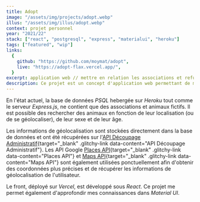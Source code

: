 ```yaml
---
title: Adopt
image: "/assets/img/projects/adopt.webp"
illus: "/assets/img/illus/adopt.webp"
context: projet personnel
year: "2021/22"
stack: ["react", "postgresql", "express", "materialui", "heroku"]
tags: ["featured", "wip"]
links:
  {
    github: "https://github.com/moymat/adopt",
    live: "https://adopt-flax.vercel.app/",
  }
excerpt: application web // mettre en relation les associations et refuges animaliers avec de potentiels adoptants
description: Ce projet est un concept d'application web permettant de mettre plus facilement en relation les associations et refuges animaliers avec de potentiels adoptants.
---
```


En l'état actuel, la base de données _PSQL_ hebergée sur _Heroku_ tout comme le serveur _Express.js_, ne contient que des associations et animaux fictifs. Il est possible des rechercher des animaux en fonction de leur localisation (ou de se géolocaliser), de leur sexe et de leur âge.

Les informations de géolocalisation sont stockées directement dans la base de données et ont été récupérées sur l'<span class="page-link">[API Découpage Administratif](https://geo.api.gouv.fr/decoupage-administratif/communes){target="\_blank" .glitchy-link data-content="API Découpage Administratif"}</span>. Les API Google <span class="page-link">[Places API](https://developers.google.com/maps/documentation/places/web-service/overview){target="\_blank" .glitchy-link data-content="Places API"}</span> et <span class="page-link">[Maps API](https://developers.google.com/maps/documentation/javascript/overview){target="\_blank" .glitchy-link data-content="Maps API"}</span> sont également utilisées ponctuellement afin d'obtenir des coordonnées plus précises et de récupérer les informations de géolocalisation de l'utilisateur.

Le front, déployé sur _Vercel_, est développé sous _React_. Ce projet me permet également d'approfondir mes connaissances dans _Material UI_.

<!--
A l'avenir, le projet permettra:

- Pour les associations:
  - de s'inscrire et de se connecter
  - de créer, mettre à jour et supprimer des fiches d'animaux
  - de connecter leur compte facebook afin de centraliser leur communication sur l'application
  - d'avoir un outil complet de gestion des animaux dont elles s'occupent
- Pour les utilisateurs:
  - de s'inscrire et de se connecter
  - de mettre en favoris des animaux ou des recherches afin de les retrouver plus facilement
  - de partager des fiches sur les réseaux sociaux
  - de s'abonner à une recherche afin d'être rapidement informé des derniers ajouts

Au niveau du projet, les fiches seront également plus complètes tout comme les filtres de recherche (par exemple, les associations pourront indiquer si l'animal accepte d'autres animaux ou non, s'il a besoin de sortir, etc...). -->
